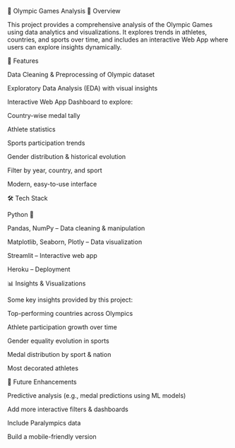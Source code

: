 🏅 Olympic Games Analysis
📌 Overview

This project provides a comprehensive analysis of the Olympic Games using data analytics and visualizations.
It explores trends in athletes, countries, and sports over time, and includes an interactive Web App where users can explore insights dynamically.

🚀 Features

Data Cleaning & Preprocessing of Olympic dataset

Exploratory Data Analysis (EDA) with visual insights

Interactive Web App Dashboard to explore:

Country-wise medal tally

Athlete statistics

Sports participation trends

Gender distribution & historical evolution

Filter by year, country, and sport

Modern, easy-to-use interface

🛠️ Tech Stack

Python 🐍

Pandas, NumPy – Data cleaning & manipulation

Matplotlib, Seaborn, Plotly – Data visualization

Streamlit – Interactive web app 

Heroku – Deployment 

📊 Insights & Visualizations

Some key insights provided by this project:

Top-performing countries across Olympics

Athlete participation growth over time

Gender equality evolution in sports

Medal distribution by sport & nation

Most decorated athletes

🔮 Future Enhancements

Predictive analysis (e.g., medal predictions using ML models)

Add more interactive filters & dashboards

Include Paralympics data

Build a mobile-friendly version
